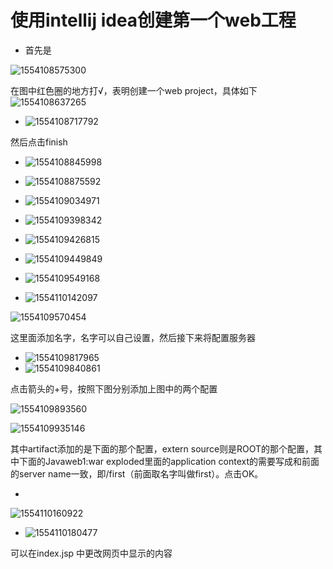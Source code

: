 # 使用intellij idea创建第一个web工程

* 首先是

![1554108575300](C:\Users\a524\AppData\Local\Temp\1554108575300.png)

在图中红色圈的地方打√，表明创建一个web project，具体如下![1554108637265](C:\Users\a524\AppData\Local\Temp\1554108637265.png)

*  ![1554108717792](C:\Users\a524\AppData\Local\Temp\1554108717792.png)

  然后点击finish

* ![1554108845998](C:\Users\a524\AppData\Local\Temp\1554108845998.png)

*  ![1554108875592](C:\Users\a524\AppData\Local\Temp\1554108875592.png)

* ![1554109034971](C:\Users\a524\AppData\Local\Temp\1554109034971.png)

* ![1554109398342](C:\Users\a524\AppData\Local\Temp\1554109398342.png)

* ![1554109426815](C:\Users\a524\AppData\Local\Temp\1554109426815.png)

*  ![1554109449849](C:\Users\a524\AppData\Local\Temp\1554109449849.png)

*  ![1554109549168](C:\Users\a524\AppData\Local\Temp\1554109549168.png)

*  ![1554110142097](C:\Users\a524\AppData\Local\Temp\1554110142097.png)

![1554109570454](C:\Users\a524\AppData\Local\Temp\1554109570454.png)

这里面添加名字，名字可以自己设置，然后接下来将配置服务器

* ![1554109817965](C:\Users\a524\AppData\Local\Temp\1554109817965.png)
* ![1554109840861](C:\Users\a524\AppData\Local\Temp\1554109840861.png)

点击箭头的+号，按照下图分别添加上图中的两个配置

![1554109893560](C:\Users\a524\AppData\Local\Temp\1554109893560.png)

![1554109935146](C:\Users\a524\AppData\Local\Temp\1554109935146.png)

其中artifact添加的是下面的那个配置，extern source则是ROOT的那个配置，其中下面的Javaweb1:war exploded里面的application context的需要写成和前面的server name一致，即/first（前面取名字叫做first）。点击OK。

* 

![1554110160922](C:\Users\a524\AppData\Local\Temp\1554110160922.png)

* ![1554110180477](C:\Users\a524\AppData\Local\Temp\1554110180477.png)

可以在index.jsp 中更改网页中显示的内容